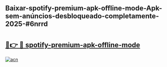 ## Baixar-spotify-premium-apk-offline-mode-Apk-sem-anúncios-desbloqueado-completamente-2025-#6nrrd

# <h2><a href="https://ainizakaria.my?title=spotify-premium-apk-offline-mode&ref=22M">🔗👉 🔴 spotify-premium-apk-offline-mode</a></h2>

[![acn](https://github.com/user-attachments/assets/0f9c940e-d8b0-45ae-aac7-cd30a18b3e1c)](https://ainizakaria.my?title=spotify-premium-apk-offline-mode&ref=22M)

